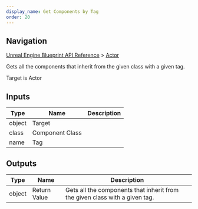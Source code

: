 ```yaml
---
display_name: Get Components by Tag
order: 20
---
```

## Navigation

[Unreal Engine Blueprint API Reference](https://dev.epicgames.com/documentation/en-us/unreal-engine/BlueprintAPI) > [Actor](https://dev.epicgames.com/documentation/en-us/unreal-engine/BlueprintAPI/Actor)

Gets all the components that inherit from the given class with a given tag.

Target is Actor

## Inputs

| Type | Name | Description |
| --- | --- | --- |
| object | Target |  |
| class | Component Class |  |
| name | Tag |  |

## Outputs

| Type | Name | Description |
| --- | --- | --- |
| object | Return Value | Gets all the components that inherit from the given class with a given tag. |
